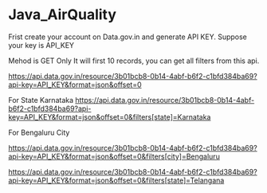 # Java_AirQuality

Frist create your account on Data.gov.in and generate API KEY. Suppose your key is API_KEY

Mehod is GET Only
It will first 10 records, you can get all filters from this api.

https://api.data.gov.in/resource/3b01bcb8-0b14-4abf-b6f2-c1bfd384ba69?api-key=API_KEY&format=json&offset=0

For State Karnataka
https://api.data.gov.in/resource/3b01bcb8-0b14-4abf-b6f2-c1bfd384ba69?api-key=API_KEY&format=json&offset=0&filters[state]=Karnataka

For Bengaluru City


https://api.data.gov.in/resource/3b01bcb8-0b14-4abf-b6f2-c1bfd384ba69?api-key=API_KEY&format=json&offset=0&filters[city]=Bengaluru


https://api.data.gov.in/resource/3b01bcb8-0b14-4abf-b6f2-c1bfd384ba69?api-key=API_KEY&format=json&offset=0&filters[state]=Telangana
